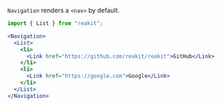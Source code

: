 `Navigation` renders a `<nav>` by default.

```jsx
import { List } from "reakit";

<Navigation>
  <List>
    <li>
      <Link href="https://github.com/reakit/reakit">GitHub</Link>
    </li>
    <li>
      <Link href="https://google.com">Google</Link>
    </li>
  </List>
</Navigation>
```

